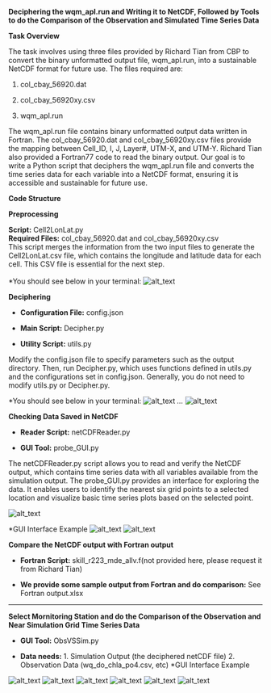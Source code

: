 **Deciphering the wqm_apl.run and Writing it to NetCDF, Followed by Tools to do the Comparison of the Observation and Simulated Time Series Data**

**Task Overview**

The task involves using three files provided by Richard Tian from CBP to
convert the binary unformatted output file, wqm_apl.run, into a
sustainable NetCDF format for future use. The files required are:

1.  col_cbay_56920.dat

2.  col_cbay_56920xy.csv

3.  wqm_apl.run

The wqm_apl.run file contains binary unformatted output data written in
Fortran. The col_cbay_56920.dat and col_cbay_56920xy.csv files provide
the mapping between Cell_ID, I, J, Layer#, UTM-X, and UTM-Y. Richard
Tian also provided a Fortran77 code to read the binary output. Our goal
is to write a Python script that deciphers the wqm_apl.run file and
converts the time series data for each variable into a NetCDF format,
ensuring it is accessible and sustainable for future use.

**Code Structure**

**Preprocessing**

**Script:** Cell2LonLat.py\
**Required Files:** col_cbay_56920.dat and col_cbay_56920xy.csv\
This script merges the information from the two input files to generate
the Cell2LonLat.csv file, which contains the longitude and latitude data
for each cell. This CSV file is essential for the next step.\
\
*You should see below in your terminal:
![alt_text](Images/Picture1.png)



**Deciphering**

-   **Configuration File:** config.json

-   **Main Script:** Decipher.py

-   **Utility Script:** utils.py

Modify the config.json file to specify parameters such as the output
directory. Then, run Decipher.py, which uses functions defined in
utils.py and the configurations set in config.json. Generally, you do
not need to modify utils.py or Decipher.py.

*You should see below in your terminal:
![alt_text](Images/Picture2.png)
*...*
![alt_text](Images/Picture3.png)



**Checking Data Saved in NetCDF**

-   **Reader Script:** netCDFReader.py

-   **GUI Tool:** probe_GUI.py

The netCDFReader.py script allows you to read and verify the NetCDF
output, which contains time series data with all variables available from the simulation output. The
probe_GUI.py provides an interface for exploring the data. It enables
users to identify the nearest six grid points to a selected location and
visualize basic time series plots based on the selected point.

![alt_text](Images/Picture4.png)

*GUI Interface Example
![alt_text](Images/Picture5.png)
![alt_text](Images/Picture6.png)


**Compare the NetCDF output with Fortran output**

-   **Fortran Script:** skill_r223_mde_allv.f(not provided here, please request it from Richard Tian)

-   **We provide some sample output from Fortran and do comparison:** See Fortran output.xlsx

**************************************************************************************

**Select Mornitoring Station and do the Comparison of the Observation and Near Simulation Grid Time Series Data**

-   **GUI Tool:** ObsVSSim.py

-   **Data needs:** 1. Simulation Output (the deciphered netCDF file)
                    2. Observation Data (wq_do_chla_po4.csv, etc)
*GUI Interface Example

![alt_text](Images/Picture7.png)
![alt_text](Images/Picture8.png)
![alt_text](Images/Picture9.png)
![alt_text](Images/Picture10.png)
![alt_text](Images/Picture11.png)
![alt_text](Images/Picture12.png)



